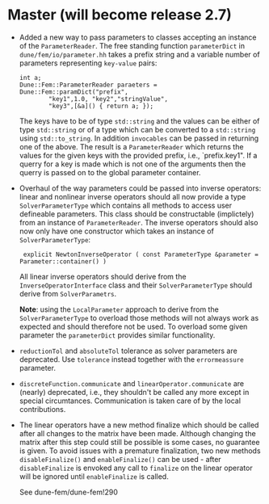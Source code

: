 # Master (will become release 2.7)

-  Added a new way to pass parameters to classes accepting an instance of
   the `ParameterReader`. The free standing function `parameterDict` in
   `dune/fem/io/parameter.hh` takes a prefix string and a variable number
   of parameters representing `key-value` pairs:
   ```
   int a;
   Dune::Fem::ParameterReader paraeters = Dune::Fem::paramDict("prefix",
           "key1",1.0, "key2","stringValue",
           "key3",[&a]() { return a; });
   ```
   The keys have to be of type `std::string` and the values can be either
   of type `std::string` or of a type which can be converted to a `std::string`
   using `std::to_string`. In addition `invocables` can be passed in
   returning one of the above. The result is a `ParameterReader` which
   returns the values for the given keys with the provided prefix, i.e.,
   `prefix.key1". If a querry for a key is made which is not one of the
   arguments then the querry is passed on to the global parameter
   container.

-  Overhaul of the way parameters could be passed into inverse operators:
   linear and nonlinear inverse operators should all now provide a type
   `SolverParameterType` which contains all methods to access user
   defineable parameters. This class should be constructable (implictely)
   from an instance of `ParameterReader`. The inverse operators
   should also now only have one constructor
   which takes an instance of `SolverParameterType`:
   ```
    explicit NewtonInverseOperator ( const ParameterType &parameter = Parameter::container() )
   ```
   All linear inverse operators should derive from the
   `InverseOperatorInterface` class and their `SolverParameterType` should
   derive from `SolverParametrs`.

   __Note__: using the `LocalParameter` approach to derive from the
   `SolverParameterType` to overload those methods will not always work as expected
   and should therefore not be used. To overload some given parameter the
   `parameterDict` provides similar functionality.

-  `reductionTol` and `absoluteTol` tolerance as solver parameters are
   deprecated. Use `tolerance` instead together with the `errormeassure`
   parameter.

-  `discreteFunction.communicate` and `linearOperator.communicate` are
   (nearly) deprecated, i.e., they shouldn't be called any more except in
   special circumtances.  Communication is taken care of by the local contributions.

-  The linear operators have a new method finalize which should be called
   after all changes to the matrix have been made. Although changing the
   matrix after this step could still be possible is some cases,
   no guarantee is given. To avoid issues with a premature finalization,
   two new methods `disableFinalize()` and `enableFinalize()` can be used -
   after `disableFinalize` is envoked any call to `finalize` on the linear
   operator will be ignored until `enableFinalize` is called.

    See dune-fem/dune-fem!290
